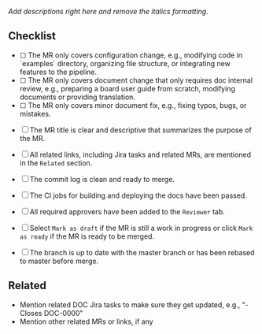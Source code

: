<!-- This template states what should be included in what way in your MR for each specific kind branches (feature/docs/bugfix).-->


<!-- For a "feature/" branch, provide a detailed description of the configuration changes made in the MR. Also include reasons behind the changes and other considerations that reviewers should know, if any. -->
<!-- For a "docs/" branch, provide a detailed description of the document changes made in the MR and the reasons behind. Also include other considerations that reviewers should know, if any. -->
<!-- For a "bugfix/" branch, provide a detailed description to help reviewers understand the issue, its cause, impact, and the proposed solution. -->

_Add descriptions right here and remove the italics formatting._ <!-- Mandatory -->


## Checklist <!-- Optional -->

<!-- Select one from the first three items for your MR and delete the other two items. -->
<!-- Include other items specific to your MR if any.  -->
<!-- This entire section can be deleted if all items are checked. -->

* [ ] <!-- Specific to "feature/" branches --> The MR only covers configuration change, e.g., modifying code in `examples` directory, organizing file structure, or integrating new features to the pipeline.
* [ ] <!-- Specific to "docs/" branches --> The MR only covers document change that only requires doc internal review, e.g., preparing a board user guide from scratch, modifying documents or providing translation.
* [ ] <!-- Specific to "bugfix/" branches --> The MR only covers minor document fix, e.g., fixing typos, bugs, or mistakes.
* [ ] The MR title is clear and descriptive that summarizes the purpose of the MR.
* [ ] All related links, including Jira tasks and related MRs, are mentioned in the `Related` section.
* [ ] The commit log is clean and ready to merge.
* [ ] The CI jobs for building and deploying the docs have been passed.
* [ ] All required approvers have been added to the `Reviewer` tab.
* [ ] Select `Mark as draft` if the MR is still a work in progress or click `Mark as ready` if the MR is ready to be merged.
* [ ] The branch is up to date with the master branch or has been rebased to master before merge.


## Related <!-- Optional -->

* Mention related DOC Jira tasks to make sure they get updated, e.g., "- Closes DOC-0000"
* Mention other related MRs or links, if any
